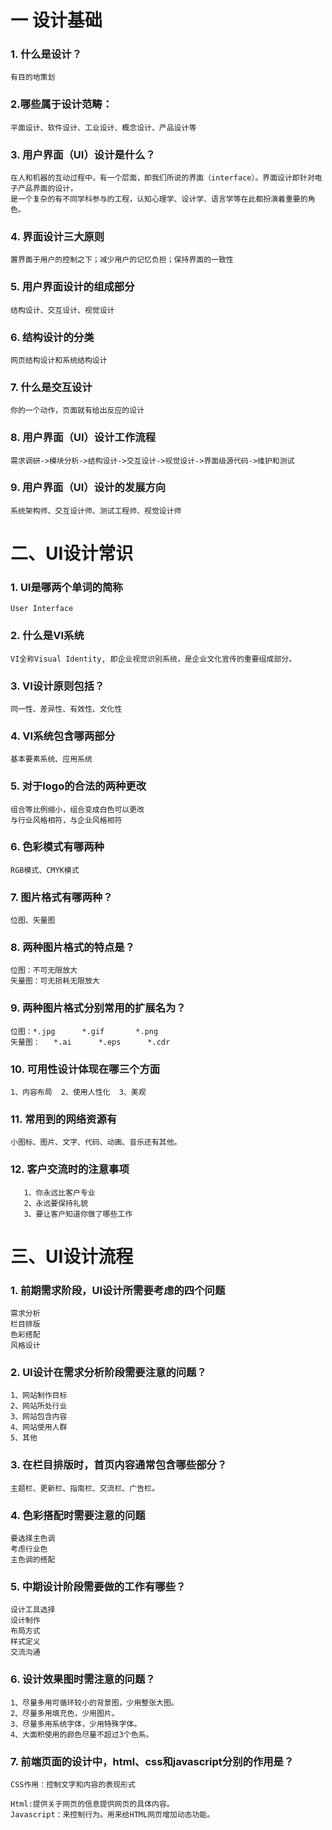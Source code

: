 # 一 设计基础

### 1.	什么是设计？

	有目的地策划
	
### 2.哪些属于设计范畴：

	平面设计、软件设计、工业设计、概念设计、产品设计等

### 3.	用户界面（UI）设计是什么？

	在人和机器的互动过程中，有一个层面，即我们所说的界面（interface）。界面设计即针对电子产品界面的设计，
	是一个复杂的有不同学科参与的工程，认知心理学、设计学、语言学等在此都扮演着重要的角色。
### 4.	界面设计三大原则

	置界面于用户的控制之下；减少用户的记忆负担；保持界面的一致性
### 5.	用户界面设计的组成部分

	结构设计、交互设计、视觉设计
### 6.	结构设计的分类

	网页结构设计和系统结构设计
### 7.	什么是交互设计

	你的一个动作，页面就有给出反应的设计

### 8.	用户界面（UI）设计工作流程

	需求调研->模块分析->结构设计->交互设计->视觉设计->界面级源代码->维护和测试
### 9.	用户界面（UI）设计的发展方向

	系统架构师、交互设计师、测试工程师、视觉设计师

# 二、UI设计常识
### 1.	UI是哪两个单词的简称

	User Interface
### 2.	什么是VI系统

	VI全称Visual Identity, 即企业视觉识别系统，是企业文化宣传的重要组成部分。
### 3.	VI设计原则包括？

	同一性、差异性、有效性、文化性
### 4.	VI系统包含哪两部分

	基本要素系统、应用系统

### 5.	对于logo的合法的两种更改
	组合等比例缩小，组合变成白色可以更改
  	与行业风格相符，与企业风格相符

### 6.	色彩模式有哪两种

	RGB模式、CMYK模式

### 7.	图片格式有哪两种？

	位图、矢量图

### 8.	两种图片格式的特点是？

	位图：不可无限放大
	矢量图：可无损耗无限放大
### 9.	两种图片格式分别常用的扩展名为？

	位图：*.jpg      *.gif       *.png   
	矢量图：   *.ai      *.eps      *.cdr   
### 10.	可用性设计体现在哪三个方面

	1、内容布局  2、使用人性化  3、美观

### 11.	常用到的网络资源有

	小图标、图片、文字、代码、动画、音乐还有其他。

### 12.	客户交流时的注意事项

       1、你永远比客户专业
       2、永远要保持礼貌
       3、要让客户知道你做了哪些工作

# 三、UI设计流程

### 1.	前期需求阶段，UI设计所需要考虑的四个问题

	需求分析
	栏目排版
	色彩搭配 
	风格设计
### 2.	UI设计在需求分析阶段需要注意的问题？

	1、网站制作目标  
	2、网站所处行业
	3、网站包含内容  
	4、网站使用人群  
	5、其他
### 3.	在栏目排版时，首页内容通常包含哪些部分？

	主题栏、更新栏、指南栏、交流栏、广告栏。
### 4.	色彩搭配时需要注意的问题
	要选择主色调
	考虑行业色
	主色调的搭配

### 5.	中期设计阶段需要做的工作有哪些？

	设计工具选择
	设计制作
	布局方式
	样式定义
	交流沟通
### 6.	设计效果图时需注意的问题？

	1、尽量多用可循环较小的背景图，少用整张大图。
	2、尽量多用填充色，少用图片。
	3、尽量多用系统字体，少用特殊字体。
	4、大面积使用的颜色尽量不超过3个色系。
### 7.	前端页面的设计中，html、css和javascript分别的作用是？

	CSS作用：控制文字和内容的表现形式
				
	Html:提供关于网页的信息提供网页的具体内容。
	Javascript：来控制行为。用来给HTML网页增加动态功能。

